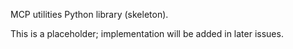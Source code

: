 MCP utilities Python library (skeleton).

This is a placeholder; implementation will be added in later issues.
